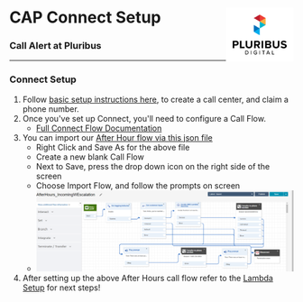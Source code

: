# CAP Connect Setup  <a href="https://pluribusdigital.com" target="_blank"><img align="right" src="pb-logo-maintransparent.svg" width="120" alt="Pluribus Digital Logo" ></a>
### Call Alert at Pluribus
____
### Connect Setup
1. Follow [basic setup instructions here](https://docs.aws.amazon.com/connect/latest/adminguide/tutorial1-set-up-your-instance.html), to create a call center, and claim a phone number.
2. Once you've set up Connect, you'll need to configure a Call Flow.
    - [Full Connect Flow Documentation](https://docs.aws.amazon.com/connect/latest/adminguide/connect-contact-flows.html)
3. You can import our [After Hour flow via this json file](AfterHours_IncomingWEscalation.json)
    - Right Click and Save As for the above file
    - Create a new blank Call Flow
    - Next to Save, press the drop down icon on the right side of the screen
    - Choose Import Flow, and follow the prompts on screen
    - ![After Hours Call Flow in the Connect UI](CallFlow_10312021.png)
4. After setting up the above After Hours call flow refer to the [Lambda Setup](lambda.md) for next steps!